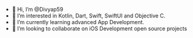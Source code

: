 - 👋 Hi, I’m @Divyap59
- 👀 I’m interested in Kotlin, Dart, Swift, SwiftUI and Objective C.
- 🌱 I’m currently learning advanced App Development.
- 💞️ I’m looking to collaborate on iOS Development open source projects


<!---
Divyap59/Divyap59 is a ✨ special ✨ repository because its `README.md` (this file) appears on your GitHub profile.
You can click the Preview link to take a look at your changes.
--->
